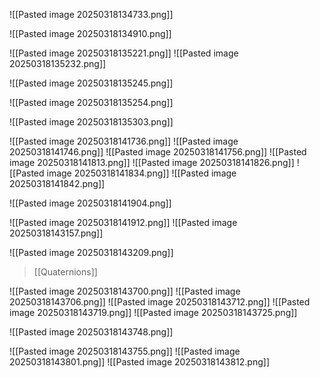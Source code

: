 ![[Pasted image 20250318134733.png]]

![[Pasted image 20250318134910.png]]

![[Pasted image 20250318135221.png]]
![[Pasted image 20250318135232.png]]

![[Pasted image 20250318135245.png]]

![[Pasted image 20250318135254.png]]

![[Pasted image 20250318135303.png]]

![[Pasted image 20250318141736.png]]
![[Pasted image 20250318141746.png]]
![[Pasted image 20250318141756.png]]
![[Pasted image 20250318141813.png]]
![[Pasted image 20250318141826.png]]
![[Pasted image 20250318141834.png]]
![[Pasted image 20250318141842.png]]

![[Pasted image 20250318141904.png]]

![[Pasted image 20250318141912.png]]
![[Pasted image 20250318143157.png]]

![[Pasted image 20250318143209.png]]
>[[Quaternions]]

![[Pasted image 20250318143700.png]]
![[Pasted image 20250318143706.png]]
![[Pasted image 20250318143712.png]]
![[Pasted image 20250318143719.png]]
![[Pasted image 20250318143725.png]]

![[Pasted image 20250318143748.png]]

![[Pasted image 20250318143755.png]]
![[Pasted image 20250318143801.png]]
![[Pasted image 20250318143812.png]]